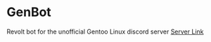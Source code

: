 # GenBot
Revolt bot for the unofficial Gentoo Linux discord server
[Server Link](https://app.revolt.chat/invite/HW3zvqq3)
